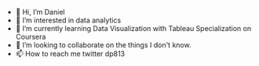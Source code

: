 - 👋 Hi, I’m Daniel
- 👀 I’m interested in data analytics
- 🌱 I’m currently learning Data Visualization with Tableau Specialization on Coursera
- 💞️ I’m looking to collaborate on the things I don't know.
- 📫 How to reach me twitter dp813

<!---
PerezD9/PerezD9 is a ✨ special ✨ repository because its `README.md` (this file) appears on your GitHub profile.
You can click the Preview link to take a look at your changes.
--->
